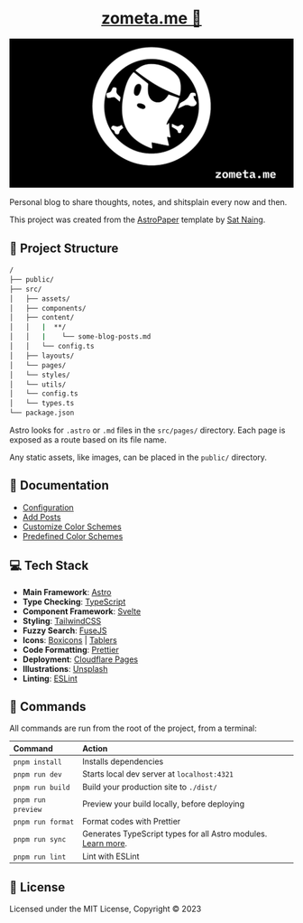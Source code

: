<h1 align="center">
  <a href="https://zometa.me" target="_blank">
    zometa.me 👻
  </a>
</h1>

[![og-flag](./public/site-og.png)](https://zometa.me)

Personal blog to share thoughts, notes, and shitsplain every now and then.

This project was created from the [AstroPaper](https://github.com/satnaing/astro-paper) template by [Sat Naing](https://github.com/satnaing).

## 🚀 Project Structure

```bash
/
├── public/
├── src/
│   ├── assets/
│   ├── components/
│   ├── content/
│   │   |  **/
│   │   |    └── some-blog-posts.md
│   │   └── config.ts
│   ├── layouts/
│   └── pages/
│   └── styles/
│   └── utils/
│   └── config.ts
│   └── types.ts
└── package.json
```

Astro looks for `.astro` or `.md` files in the `src/pages/` directory. Each page is exposed as a route based on its file name.

Any static assets, like images, can be placed in the `public/` directory.

## 📖 Documentation

- [Configuration](https://astro-paper.pages.dev/posts/how-to-configure-astropaper-theme/)
- [Add Posts](https://astro-paper.pages.dev/posts/adding-new-posts-in-astropaper-theme/)
- [Customize Color Schemes](https://astro-paper.pages.dev/posts/customizing-astropaper-theme-color-schemes/)
- [Predefined Color Schemes](https://astro-paper.pages.dev/posts/predefined-color-schemes/)

## 💻 Tech Stack

- **Main Framework**: [Astro](https://astro.build/)
- **Type Checking**: [TypeScript](https://www.typescriptlang.org/)
- **Component Framework**: [Svelte](https://svelte.dev/)
- **Styling**: [TailwindCSS](https://tailwindcss.com/)
- **Fuzzy Search**: [FuseJS](https://fusejs.io/)
- **Icons**: [Boxicons](https://boxicons.com/) | [Tablers](https://tabler-icons.io/)
- **Code Formatting**: [Prettier](https://prettier.io/)
- **Deployment**: [Cloudflare Pages](https://pages.cloudflare.com/)
- **Illustrations**: [Unsplash](https://unsplash.com/)
- **Linting**: [ESLint](https://eslint.org)

## 🧞 Commands

All commands are run from the root of the project, from a terminal:

| Command            | Action                                                                                                                           |
| :----------------- | :------------------------------------------------------------------------------------------------------------------------------- |
| `pnpm install`     | Installs dependencies                                                                                                            |
| `pnpm run dev`     | Starts local dev server at `localhost:4321`                                                                                      |
| `pnpm run build`   | Build your production site to `./dist/`                                                                                          |
| `pnpm run preview` | Preview your build locally, before deploying                                                                                     |
| `pnpm run format`  | Format codes with Prettier                                                                                                       |
| `pnpm run sync`    | Generates TypeScript types for all Astro modules. [Learn more](https://docs.astro.build/en/reference/cli-reference/#astro-sync). |
| `pnpm run lint`    | Lint with ESLint                                                                                                                 |

## 📜 License

Licensed under the MIT License, Copyright © 2023
